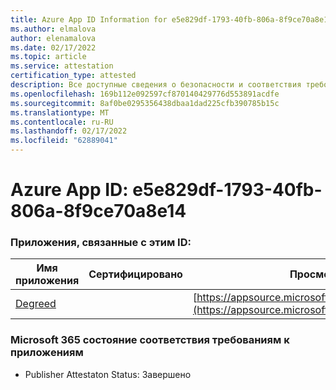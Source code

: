 ```yaml
---
title: Azure App ID Information for e5e829df-1793-40fb-806a-8f9ce70a8e14
ms.author: elmalova
author: elenamalova
ms.date: 02/17/2022
ms.topic: article
ms.service: attestation
certification_type: attested
description: Все доступные сведения о безопасности и соответствия требованиям для e5e829df-1793-40fb-806a-8f9ce70a8e14.
ms.openlocfilehash: 169b112e092597cf870140429776d553891acdfe
ms.sourcegitcommit: 8af0be0295356438dbaa1dad225cfb390785b15c
ms.translationtype: MT
ms.contentlocale: ru-RU
ms.lasthandoff: 02/17/2022
ms.locfileid: "62889041"
---
```

# <a name="azure-app-id-e5e829df-1793-40fb-806a-8f9ce70a8e14"></a>Azure App ID: e5e829df-1793-40fb-806a-8f9ce70a8e14


### <a name="apps-associated-with-this-id"></a>Приложения, связанные с этим ID:
| **Имя приложения** | **Сертифицировано** | **Просмотр в AppSource** |
|--------------|---------------|-----------------------|
| [Degreed](https://docs.microsoft.com/microsoft-365-app-certification/forward/WA200003252) |  | [https://appsource.microsoft.com/product/office/WA200003252](https://appsource.microsoft.com/product/office/WA200003252) |

### <a name="microsoft-365-app-compliance-status"></a>Microsoft 365 состояние соответствия требованиям к приложениям
- Publisher Attestaton Status: Завершено
